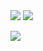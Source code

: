 
<img src="https://img.shields.io/badge/Java-#007396?style=flat-square&logo=Java&logoColor=white"/>
<img src="https://img.shields.io/badge/Spring-#6DB33F?style=flat-square&logo=Spring&logoColor=white"/>

<a href="https://www.instagram.com/yoootaein/?hl=ko"><img src="https://img.shields.io/badge/yoootaein-#E4405F?style=flat-square&logo=Instagram&logoColor=white"/></a>
